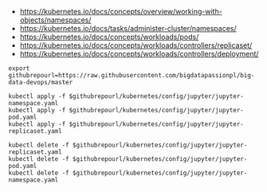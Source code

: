 
* https://kubernetes.io/docs/concepts/overview/working-with-objects/namespaces/
* https://kubernetes.io/docs/tasks/administer-cluster/namespaces/
* https://kubernetes.io/docs/concepts/workloads/pods/
* https://kubernetes.io/docs/concepts/workloads/controllers/replicaset/
* https://kubernetes.io/docs/concepts/workloads/controllers/deployment/

~~~shell
export githubrepourl=https://raw.githubusercontent.com/bigdatapassionpl/big-data-devops/master

kubectl apply -f $githubrepourl/kubernetes/config/jupyter/jupyter-namespace.yaml
kubectl apply -f $githubrepourl/kubernetes/config/jupyter/jupyter-pod.yaml
kubectl apply -f $githubrepourl/kubernetes/config/jupyter/jupyter-replicaset.yaml

kubectl delete -f $githubrepourl/kubernetes/config/jupyter/jupyter-replicaset.yaml
kubectl delete -f $githubrepourl/kubernetes/config/jupyter/jupyter-pod.yaml
kubectl delete -f $githubrepourl/kubernetes/config/jupyter/jupyter-namespace.yaml
~~~